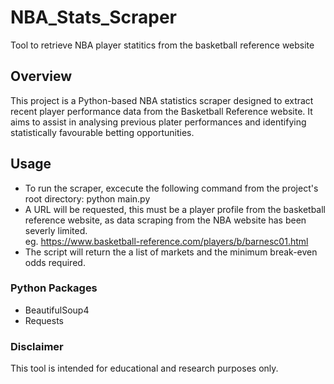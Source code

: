 # NBA_Stats_Scraper
Tool to retrieve NBA player statitics from the basketball reference website

## Overview
This project is a Python-based NBA statistics scraper designed to extract recent player performance data from the Basketball Reference website. It aims to assist in analysing previous plater performances and identifying statistically favourable betting opportunities.

## Usage
- To run the scraper, excecute the following command from the project's root directory: python main.py</br>
- A URL will be requested, this must be a player profile from the basketball reference website, as data scraping from the NBA website has been severly limited.</br>
eg. https://www.basketball-reference.com/players/b/barnesc01.html
- The script will return the a list of markets and the minimum break-even odds required.

### Python Packages
- BeautifulSoup4
- Requests

### Disclaimer
This tool is intended for educational and research purposes only.
